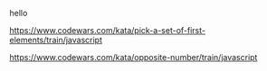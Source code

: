 hello

https://www.codewars.com/kata/pick-a-set-of-first-elements/train/javascript

https://www.codewars.com/kata/opposite-number/train/javascript